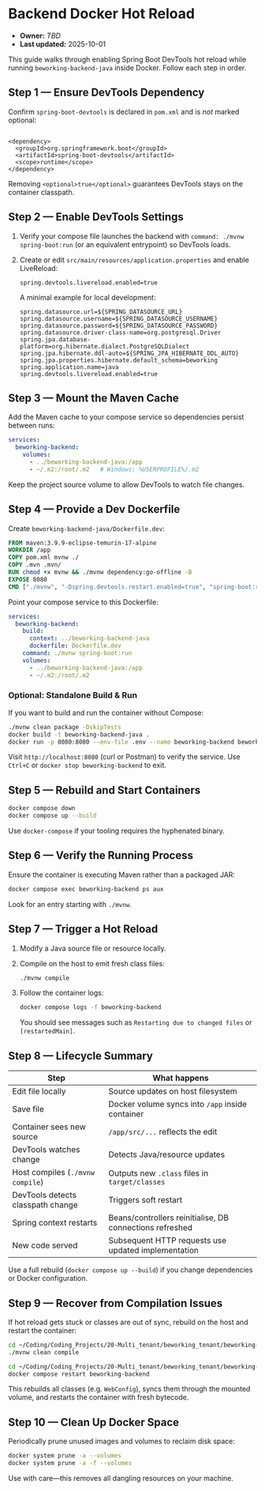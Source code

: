 # Backend Docker Hot Reload

- **Owner:** _TBD_
- **Last updated:** 2025-10-01

This guide walks through enabling Spring Boot DevTools hot reload while running `beworking-backend-java` inside Docker. Follow each step in order.

## Step 1 — Ensure DevTools Dependency

Confirm `spring-boot-devtools` is declared in `pom.xml` and is *not* marked optional:
```

<dependency>
  <groupId>org.springframework.boot</groupId>
  <artifactId>spring-boot-devtools</artifactId>
  <scope>runtime</scope>
</dependency>
```

Removing `<optional>true</optional>` guarantees DevTools stays on the container classpath.

## Step 2 — Enable DevTools Settings

1. Verify your compose file launches the backend with `command: ./mvnw spring-boot:run` (or an equivalent entrypoint) so DevTools loads.

2. Create or edit `src/main/resources/application.properties` and enable LiveReload:

   ```properties
   spring.devtools.livereload.enabled=true
   ```
  
   A minimal example for local development:
  
   ```properties
   spring.datasource.url=${SPRING_DATASOURCE_URL}
   spring.datasource.username=${SPRING_DATASOURCE_USERNAME}
   spring.datasource.password=${SPRING_DATASOURCE_PASSWORD}
   spring.datasource.driver-class-name=org.postgresql.Driver
   spring.jpa.database-platform=org.hibernate.dialect.PostgreSQLDialect
   spring.jpa.hibernate.ddl-auto=${SPRING_JPA_HIBERNATE_DDL_AUTO}
   spring.jpa.properties.hibernate.default_schema=beworking
   spring.application.name=java
   spring.devtools.livereload.enabled=true
   ```

## Step 3 — Mount the Maven Cache

Add the Maven cache to your compose service so dependencies persist between runs:

```yaml
services:
  beworking-backend:
    volumes:
      - ../beworking-backend-java:/app
      - ~/.m2:/root/.m2   # Windows: %USERPROFILE%/.m2
```

Keep the project source volume to allow DevTools to watch file changes.

## Step 4 — Provide a Dev Dockerfile

Create `beworking-backend-java/Dockerfile.dev`:

```dockerfile
FROM maven:3.9.9-eclipse-temurin-17-alpine
WORKDIR /app
COPY pom.xml mvnw ./
COPY .mvn .mvn/
RUN chmod +x mvnw && ./mvnw dependency:go-offline -B
EXPOSE 8080
CMD ["./mvnw", "-Dspring.devtools.restart.enabled=true", "spring-boot:run"]
```

Point your compose service to this Dockerfile:

```yaml
services:
  beworking-backend:
    build:
      context: ../beworking-backend-java
      dockerfile: Dockerfile.dev
    command: ./mvnw spring-boot:run
    volumes:
      - ../beworking-backend-java:/app
      - ~/.m2:/root/.m2
```


### Optional: Standalone Build & Run
If you want to build and run the container without Compose:
```bash
./mvnw clean package -DskipTests
docker build -t beworking-backend-java .
docker run -p 8080:8080 --env-file .env --name beworking-backend beworking-backend-java
```
Visit `http://localhost:8080` (curl or Postman) to verify the service. Use `Ctrl+C` or `docker stop beworking-backend` to exit.

## Step 5 — Rebuild and Start Containers

```bash
docker compose down
docker compose up --build
```

Use `docker-compose` if your tooling requires the hyphenated binary.

## Step 6 — Verify the Running Process

Ensure the container is executing Maven rather than a packaged JAR:

```bash
docker compose exec beworking-backend ps aux
```

Look for an entry starting with `./mvnw`.

## Step 7 — Trigger a Hot Reload

1. Modify a Java source file or resource locally.

2. Compile on the host to emit fresh class files:

   ```bash
   ./mvnw compile
   ```

3. Follow the container logs:

   ```bash
   docker compose logs -f beworking-backend
   ```
  
   You should see messages such as `Restarting due to changed files` or `[restartedMain]`.

## Step 8 — Lifecycle Summary

| Step | What happens |
| --- | --- |
| Edit file locally | Source updates on host filesystem |
| Save file | Docker volume syncs into `/app` inside container |
| Container sees new source | `/app/src/...` reflects the edit |
| DevTools watches change | Detects Java/resource updates |
| Host compiles (`./mvnw compile`) | Outputs new `.class` files in `target/classes` |
| DevTools detects classpath change | Triggers soft restart |
| Spring context restarts | Beans/controllers reinitialise, DB connections refreshed |
| New code served | Subsequent HTTP requests use updated implementation |

Use a full rebuild (`docker compose up --build`) if you change dependencies or Docker configuration.

## Step 9 — Recover from Compilation Issues
If hot reload gets stuck or classes are out of sync, rebuild on the host and restart the container:
```bash
cd ~/Coding/Coding_Projects/20-Multi_tenant/beworking_tenant/beworking-backend-java
./mvnw clean compile

cd ~/Coding/Coding_Projects/20-Multi_tenant/beworking_tenant/beworking-orchestration
docker compose restart beworking-backend
```
This rebuilds all classes (e.g. `WebConfig`), syncs them through the mounted volume, and restarts the container with fresh bytecode.

## Step 10 — Clean Up Docker Space
Periodically prune unused images and volumes to reclaim disk space:
```bash
docker system prune -a --volumes
docker system prune -a -f --volumes
```
Use with care—this removes all dangling resources on your machine.
